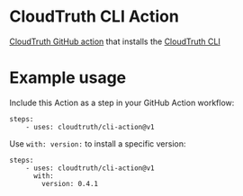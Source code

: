 # CloudTruth CLI Action
[CloudTruth GitHub action](https://docs.cloudtruth.com/integrations/github-actions) that installs the [CloudTruth CLI](https://docs.cloudtruth.com/configuration-management/cli-and-api/cloudtruth-cli)

# Example usage
Include this Action as a step in your GitHub Action workflow:
```
steps:
    - uses: cloudtruth/cli-action@v1
```

Use ``with: version:`` to install a specific version:
```
steps:
    - uses: cloudtruth/cli-action@v1
      with:
        version: 0.4.1
```
